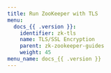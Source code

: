 ```yaml
---
title: Run ZooKeeper with TLS
menu:
  docs_{{ .version }}:
    identifier: zk-tls
    name: TLS/SSL Encryption
    parent: zk-zookeeper-guides
    weight: 45
menu_name: docs_{{ .version }}
---
```

